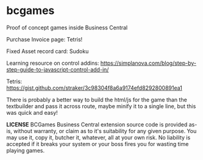 # bcgames
Proof of concept games inside Business Central

Purchase Invoice page: Tetris!

Fixed Asset record card: Sudoku

Learning resource on control addins: https://simplanova.com/blog/step-by-step-guide-to-javascript-control-add-in/

Tetris: https://gist.github.com/straker/3c98304f8a6a9174efd8292800891ea1

There is probably a better way to build the html/js for the game than the textbuilder and pass it across route, maybe minify it to a single line, but this was quick and easy!

**LICENSE**
BCGames Business Central extension source code is provided as-is, without warranty, or claim as to it's suitability for any given purpose.
You may use it, copy it, butcher it, whatever, all at your own risk.
No liability is accepted if it breaks your system or your boss fires you for wasting time playing games.
